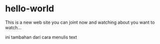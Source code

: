 # hello-world
This is a new web site you can joint now and watching about you want to watch...

ini tambahan dari cara menulis text

